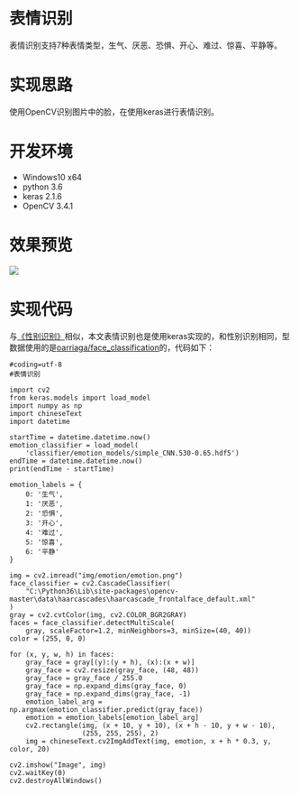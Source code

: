 # 表情识别 #
表情识别支持7种表情类型，生气、厌恶、恐惧、开心、难过、惊喜、平静等。

# 实现思路 #
使用OpenCV识别图片中的脸，在使用keras进行表情识别。

# 开发环境 #
- Windows10 x64
- python 3.6
- keras 2.1.6
- OpenCV 3.4.1


# 效果预览 #
![](https://raw.githubusercontent.com/vipstone/faceai/master/res/emotion.png)


# 实现代码 #

与[《性别识别》](https://github.com/vipstone/faceai/blob/master/doc/gender.md)相似，本文表情识别也是使用keras实现的，和性别识别相同，型数据使用的是[oarriaga/face_classification](https://github.com/oarriaga/face_classification)的，代码如下：

```
#coding=utf-8
#表情识别

import cv2
from keras.models import load_model
import numpy as np
import chineseText
import datetime

startTime = datetime.datetime.now()
emotion_classifier = load_model(
    'classifier/emotion_models/simple_CNN.530-0.65.hdf5')
endTime = datetime.datetime.now()
print(endTime - startTime)

emotion_labels = {
    0: '生气',
    1: '厌恶',
    2: '恐惧',
    3: '开心',
    4: '难过',
    5: '惊喜',
    6: '平静'
}

img = cv2.imread("img/emotion/emotion.png")
face_classifier = cv2.CascadeClassifier(
    "C:\Python36\Lib\site-packages\opencv-master\data\haarcascades\haarcascade_frontalface_default.xml"
)
gray = cv2.cvtColor(img, cv2.COLOR_BGR2GRAY)
faces = face_classifier.detectMultiScale(
    gray, scaleFactor=1.2, minNeighbors=3, minSize=(40, 40))
color = (255, 0, 0)

for (x, y, w, h) in faces:
    gray_face = gray[(y):(y + h), (x):(x + w)]
    gray_face = cv2.resize(gray_face, (48, 48))
    gray_face = gray_face / 255.0
    gray_face = np.expand_dims(gray_face, 0)
    gray_face = np.expand_dims(gray_face, -1)
    emotion_label_arg = np.argmax(emotion_classifier.predict(gray_face))
    emotion = emotion_labels[emotion_label_arg]
    cv2.rectangle(img, (x + 10, y + 10), (x + h - 10, y + w - 10),
                  (255, 255, 255), 2)
    img = chineseText.cv2ImgAddText(img, emotion, x + h * 0.3, y, color, 20)

cv2.imshow("Image", img)
cv2.waitKey(0)
cv2.destroyAllWindows()

```